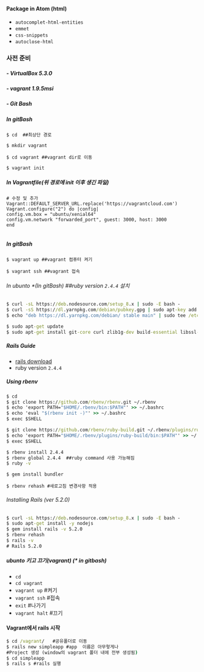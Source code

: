 #### Package in Atom (html)

- `autocomplet-html-entities` 
- `emmet` 
- `css-snippets`
- `autoclose-html`



### 사전 준비

##### - VirtualBox 5.3.0

##### - vagrant 1.9.5msi

##### - Git Bash



##### In gitBash

`$ cd  ##최상단 경로 `

`$ mkdir vagrant`

`$ cd vagrant ##vagrant dir로 이동`

`$ vagrant init`

##### In Vagrantfile(위 경로에 init 이후 생긴 파일)

```
# 수정 및 추가
Vagrant::DEFAULT_SERVER_URL.replace('https://vagrantcloud.com')
Vagrant.configure("2") do |config|
config.vm.box = "ubuntu/xenial64"
config.vm.network "forwarded_port", guest: 3000, host: 3000
end
    
```

##### In gitBash

`$ vagrant up ##vagrant 컴퓨터 켜기` 

`$ vagrant ssh ##vagrant 접속`

###### In ubunto *(In gitBash)    ##ruby  version `2.4.4` 설치

```cmd
$ curl -sL https://deb.nodesource.com/setup_8.x | sudo -E bash -
$ curl -sS https://dl.yarnpkg.com/debian/pubkey.gpg | sudo apt-key add -
$ echo "deb https://dl.yarnpkg.com/debian/ stable main" | sudo tee /etc/apt/sources.list.d/yarn.list

$ sudo apt-get update
$ sudo apt-get install git-core curl zlib1g-dev build-essential libssl-dev libreadline-dev libyaml-dev libsqlite3-dev sqlite3 libxml2-dev libxslt1-dev libcurl4-openssl-dev software-properties-common libffi-dev nodejs yarn
```

##### Rails Guide

- [rails download]("https://gorails.com/]")
- ruby  version `2.4.4`

##### Using rbenv

```cmd
$ cd
$ git clone https://github.com/rbenv/rbenv.git ~/.rbenv
$ echo 'export PATH="$HOME/.rbenv/bin:$PATH"' >> ~/.bashrc
$ echo 'eval "$(rbenv init -)"' >> ~/.bashrc
$ exec $SHELL

$ git clone https://github.com/rbenv/ruby-build.git ~/.rbenv/plugins/ruby-build
$ echo 'export PATH="$HOME/.rbenv/plugins/ruby-build/bin:$PATH"' >> ~/.bashrc
$ exec $SHELL

$ rbenv install 2.4.4
$ rbenv global 2.4.4  ##ruby command 사용 가능해짐
$ ruby -v
```

`$ gem install bundler`

`$ rbenv rehash #새로고침 변경사항 적용` 

###### Installing Rails (ver 5.2.0)

~~~cmd
$ curl -sL https://deb.nodesource.com/setup_8.x | sudo -E bash -
$ sudo apt-get install -y nodejs
$ gem install rails -v 5.2.0
$ rbenv rehash
$ rails -v
# Rails 5.2.0
~~~



##### ubunto 키고 끄기(vagrant) (* in gitbash)

- `cd`
- `cd vagrant`
- `vagrant up` #켜기
- `vagrant ssh` #접속
- `exit` #나가기
- `vagrant halt` #끄기



#### Vagrant에서 rails  시작

```cmd
$ cd /vagrant/   #공유폴더로 이동
$ rails new simpleapp #app  이름은 아무렇게나
#Project 생성 (window의 vagrant 폴더 내에 전부 생성됨)
$ cd simpleapp
$ rails s #rails 실행
```

